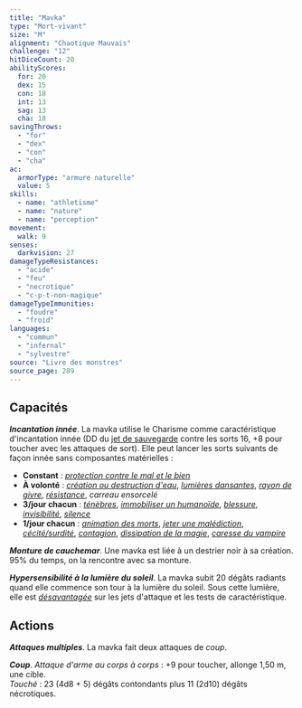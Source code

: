 ```yaml
---
title: "Mavka"
type: "Mort-vivant"
size: "M"
alignment: "Chaotique Mauvais"
challenge: "12"
hitDiceCount: 20
abilityScores:
  for: 20
  dex: 15
  con: 18
  int: 13
  sag: 13
  cha: 18
savingThrows:
  - "for"
  - "dex"
  - "con"
  - "cha"
ac:
  armorType: "armure naturelle"
  value: 5
skills:
  - name: "athletisme"
  - name: "nature"
  - name: "perception"
movement:
  walk: 9
senses:
  darkvision: 27
damageTypeResistances:
  - "acide"
  - "feu"
  - "necrotique"
  - "c-p-t-non-magique"
damageTypeImmunities:
  - "foudre"
  - "froid"
languages:
  - "commun"
  - "infernal"
  - "sylvestre"
source: "Livre des monstres"
source_page: 289
---
```

## Capacités
_**Incantation innée**_. La mavka utilise le Charisme comme caractéristique d'incantation innée (DD du [jet de sauvegarde](/utiliser-les-caracteristiques/#jets-de-sauvegarde) contre les sorts 16, +8 pour toucher avec les attaques de sort). Elle peut lancer les sorts suivants de façon innée sans composantes matérielles :
* **Constant** : [_protection contre le mal et le bien_](/grimoire/protection-contre-le-mal-et-le-bien/)
* **À volonté** : [_création ou destruction d'eau_](/grimoire/creation-ou-destruction-d-eau/), [_lumières dansantes_](/grimoire/lumieres-dansantes/), [_rayon de givre_](/grimoire/rayon-de-givre/), [_résistance_](/grimoire/resistance/), _carreau ensorcelé_
* **3/jour chacun** : [_ténèbres_](/grimoire/tenebres/), [_immobiliser un humanoïde_](/grimoire/immobiliser-un-humanoide/), [_blessure_](/grimoire/blessure/), [_invisibilité_](/grimoire/invisibilite/), [_silence_](/grimoire/silence/)
* **1/jour chacun** : [_animation des morts_](/grimoire/animation-des-morts/), [_jeter une malédiction_](/grimoire/jeter-une-malediction/), [_cécité/surdité_](/grimoire/cecite-surdite/), [_contagion_](/grimoire/contagion/), [_dissipation de la magie_](/grimoire/dissipation-de-la-magie/), [_caresse du vampire_](/grimoire/caresse-du-vampire/)

_**Monture de cauchemar**_. Une mavka est liée à un destrier noir à sa création. 95% du temps, on la rencontre avec sa monture.

_**Hypersensibilité à la lumière du soleil**_. La mavka subit 20 dégâts radiants quand elle commence son tour à la lumière du soleil. Sous cette lumière, elle est [_désavantagée_](/utiliser-les-caracteristiques/#avantage-et-desavantage) sur les jets d'attaque et les tests de caractéristique.

## Actions
_**Attaques multiples**_. La mavka fait deux attaques de _coup_.

_**Coup**_. _Attaque d'arme au corps à corps_ : +9 pour toucher, allonge 1,50 m, une cible.  
_Touché_ : 23 (4d8 + 5) dégâts contondants plus 11 (2d10) dégâts nécrotiques.
